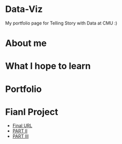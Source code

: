 # Data-Viz
My portfolio page for Telling Story with Data at CMU :)

# About me


# What I hope to learn


# Portfolio


# Fianl Project
* [Final URL](/final-main/README.md)
* [PART II](/final-part2.md)
* [PART III](/final-part3.md)
